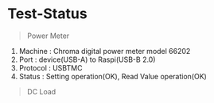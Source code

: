 # Test-Status
> Power Meter
 1. Machine 	: Chroma digital power meter model 66202
 2. Port		: device(USB-A) to Raspi(USB-B 2.0)
 3. Protocol	: USBTMC
 4. Status		: Setting operation(OK), Read Value operation(OK)

> DC Load
